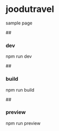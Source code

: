 # joodutravel
sample page

##<h3>dev</h3>
npm run dev

##<h3>build</h3>
npm run build

##<h3>preview</h3>
npm run preview
